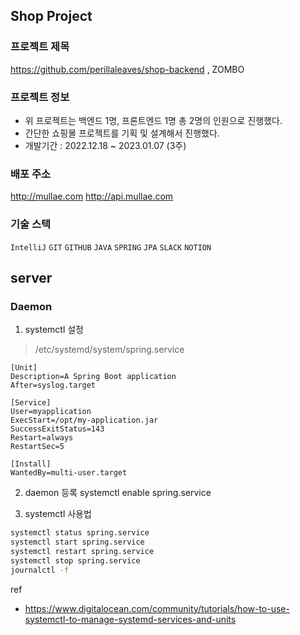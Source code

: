 ## Shop Project
### 프로젝트 제목
https://github.com/perillaleaves/shop-backend , ZOMBO
### 프로젝트 정보
+ 위 프로젝트는 백엔드 1명, 프론트엔드 1명 총 2명의 인원으로 진행했다.
+ 간단한 쇼핑몰 프로젝트를 기획 및 설계해서 진행했다.
+ 개발기간 : 2022.12.18 ~ 2023.01.07 (3주)
### 배포 주소
http://mullae.com
http://api.mullae.com
### 기술 스택
`IntelliJ` `GIT` `GITHUB`
`JAVA` `SPRING` `JPA`
`SLACK` `NOTION`
















## server
### Daemon
1. systemctl 설정
> /etc/systemd/system/spring.service
```
[Unit]
Description=A Spring Boot application
After=syslog.target

[Service]
User=myapplication
ExecStart=/opt/my-application.jar
SuccessExitStatus=143
Restart=always
RestartSec=5

[Install]
WantedBy=multi-user.target
```
2. daemon 등록
systemctl enable spring.service

3. systemctl 사용법
```bash
systemctl status spring.service
systemctl start spring.service
systemctl restart spring.service
systemctl stop spring.service
journalctl -f
```

ref
  - https://www.digitalocean.com/community/tutorials/how-to-use-systemctl-to-manage-systemd-services-and-units
